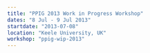 ```yaml
---
title: "PPIG 2013 Work in Progress Workshop"
dates: "8 Jul - 9 Jul 2013"
startdate: "2013-07-08"
location: "Keele University, UK"
workshop: "ppig-wip-2013"
---
```

